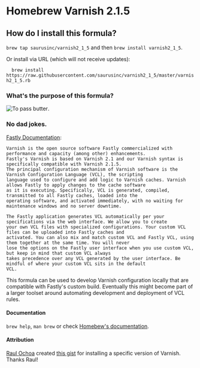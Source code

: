 # Homebrew Varnish 2.1.5

## How do I install this formula?

`brew tap saurusinc/varnish2_1_5` and then `brew install varnish2_1_5`.

Or install via URL (which will not receive updates):

  `  brew install https://raw.githubusercontent.com/saurusinc/varnish2_1_5/master/varnish2_1_5.rb`

### What's the purpose of this formula?

![To pass butter](https://media4.giphy.com/media/BCkaO6X2PLG4E/100.gif).

### No dad jokes.

[Fastly Documentation](https://media4.giphy.com/media/BCkaO6X2PLG4E/100.gi://docs.fastly.com/guides/vcl/guide-to-vcl):

```
Varnish is the open source software Fastly commercialized with performance and capacity (among other) enhancements. 
Fastly's Varnish is based on Varnish 2.1 and our Varnish syntax is specifically compatible with Varnish 2.1.5. 
The principal configuration mechanism of Varnish software is the Varnish Configuration Language (VCL), the scripting 
language used to configure and add logic to Varnish caches. Varnish allows Fastly to apply changes to the cache software
as it is executing. Specifically, VCL is generated, compiled, transmitted to all Fastly caches, loaded into the 
operating software, and activated immediately, with no waiting for maintenance windows and no server downtime.

The Fastly application generates VCL automatically per your specifications via the web interface. We allow you to create
your own VCL files with specialized configurations. Your custom VCL files can be uploaded into Fastly caches and 
activated. You can also mix and match custom VCL and Fastly VCL, using them together at the same time. You will never 
lose the options on the Fastly user interface when you use custom VCL, but keep in mind that custom VCL always 
takes precedence over any VCL generated by the user interface. Be mindful of where your custom VCL sits in the default 
VCL.
```

This formula can be used to develop Varnish configuration locally that are compatible with Fastly's custom build.
Eventually this might become part of a larger toolset around automating development and deployment of VCL rules.

#### Documentation
`brew help`, `man brew` or check [Homebew's documentation](https://github.com/Homebrew/brew/tree/master/share/doc/homebrew#readme).

#### Attribution
[Raul Ochoa](https://gist.github.com/rochoa) created [this gist](https://gist.github.com/rochoa/000c255a6f534c582b4d) 
for installing a specific version of Varnish. Thanks Raul!
